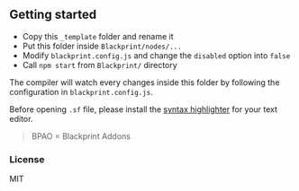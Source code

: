 ## Getting started
 - Copy this `_template` folder and rename it
 - Put this folder inside `Blackprint/nodes/...`
 - Modify `blackprint.config.js` and change the `disabled` option into `false`
 - Call `npm start` from `Blackprint/` directory

The compiler will watch every changes inside this folder by following the configuration in `blackprint.config.js`.

Before opening `.sf` file, please install the [syntax highlighter](https://github.com/StefansArya/scarletsframe-compiler/tree/master/syntax-highlighter) for your text editor.

> BPAO = Blackprint Addons

### License
MIT